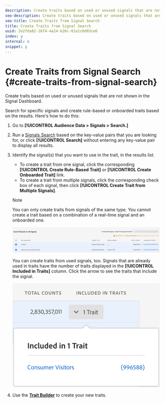 ```yaml
---
description: Create traits based on used or unused signals that are not shown in the Signal Dashboard.
seo-description: Create traits based on used or unused signals that are not shown in the Signal Dashboard.
seo-title: Create Traits from Signal Search
title: Create Traits from Signal Search
uuid: 2e2fda82-16f4-4a24-b26c-01a1c0d03ce6
index: y
internal: n
snippet: y
---
```


# Create Traits from Signal Search {#create-traits-from-signal-search}

Create traits based on used or unused signals that are not shown in the Signal Dashboard.

Search for specific signals and create rule-based or onboarded traits based on the results. Here's how to do this:

1. Go to **[!UICONTROL Audience Data > Signals > Search.]**
1. Run a [Signals Search](../../../c-features/data-explorer/data-explorer-signals-search/data-explorer-signals-search.md#concept_B0C0DC44C3EC4CF8926847F9062F0EC0) based on the key-value pairs that you are looking for, or click **[!UICONTROL Search]** without entering any key-value pair to display all results.

1. Identify the signal(s) that you want to use in the trait, in the results list.

    * To create a trait from one signal, click the corresponding **[!UICONTROL Create Rule-Based Trait]** or **[!UICONTROL Create Onboarded Trait]** link.
    * To create a trait from multiple signals, click the corresponding check box of each signal, then click **[!UICONTROL Create Trait from Multiple Signals]**.

   >[!NOTE]
   >
   >You can only create traits from signals of the same type. You cannot create a trait based on a combination of a real-time signal and an onboarded one.
   >
   >![](assets/signals-create-trait-search.png)
   >
   >You can create traits from used signals, too. Signals that are already used in traits have the number of traits displayed in the **[!UICONTROL Included in Traits]** column. Click the arrow to see the traits that include the signal.
   >
   >![](assets/signals-used-traits.png)

1. Use the **[Trait Builder](../../../c-features/traits/about-trait-builder.md#concept_13D6537EE5D0459F870C58822AD5400A)** to create your new traits.